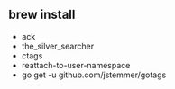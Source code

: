 brew install
------------
- ack
- the_silver_searcher
- ctags
- reattach-to-user-namespace
- go get -u github.com/jstemmer/gotags
